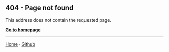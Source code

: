## 404 - Page not found

This address does not contain the requested page.

[**Go to homepage**][1]

***

[Home][1] &middot; [Github][2]

[1]:https://nikahmadz.github.io
[2]:https://github.com/nikahmadz/nikahmadz.github.io
